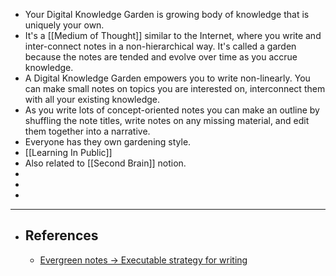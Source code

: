 - Your Digital Knowledge Garden is growing body of knowledge that is uniquely your own.
- It's a [[Medium of Thought]] similar to the Internet, where you write and inter-connect notes in a non-hierarchical way. It's called a garden because the notes are tended and evolve over time as you accrue knowledge.
- A Digital Knowledge Garden empowers you to write non-linearly. You can make small notes on topics you are interested on, interconnect them with all your existing knowledge.
- As you write lots of concept-oriented notes you can make an outline by shuffling the note titles, write notes on any missing material, and edit them together into a narrative.
- Everyone has they own gardening style.
- [[Learning In Public]]
- Also related to [[Second Brain]] notion.
-
-
-
- ---
- ## References
	- [Evergreen notes -> Executable strategy for writing](https://notes.andymatuschak.org/z4SDCZQeRo4xFEQ8H4qrSqd68ucpgE6LU155C?stackedNotes=z3PBVkZ2SvsAgFXkjHsycBeyS6Cw1QXf7kcD8)